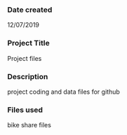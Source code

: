 ### Date created

12/07/2019
### Project Title
Project files

### Description
project coding and data files for github

### Files used
bike share files
